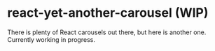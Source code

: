 # react-yet-another-carousel (WIP)

There is plenty of React carousels out there, but here is another one. Currently working in progress.
